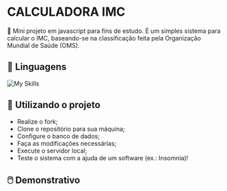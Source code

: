 # CALCULADORA IMC
:bookmark: Mini projeto em javascript para fins de estudo. É um simples sistema para calcular o IMC, baseando-se na classificação feita pela Organização Mundial de Saúde (OMS).

## :wrench: Linguagens

![My Skills](https://skillicons.dev/icons?i=js)

## :pushpin: Utilizando o projeto

- Realize o fork;
- Clone o repositório para sua máquina;
- Configure o banco de dados;
- Faça as modificações necessárias;
- Execute o servidor local;
- Teste o sistema com a ajuda de um software (ex.: Insomnia)!

## :computer_mouse: Demonstrativo
